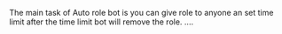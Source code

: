 The main task of Auto role bot is you can give role to anyone an set time limit after the time limit bot will remove the role. 
....
